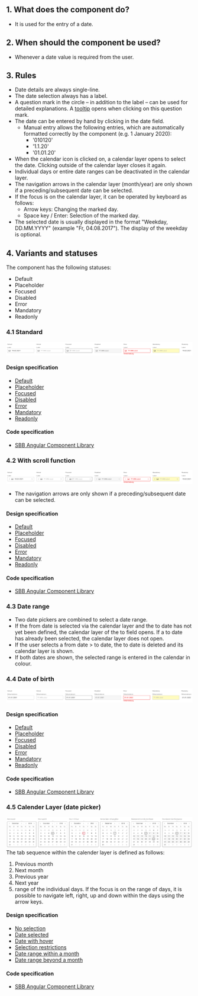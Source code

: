 ## 1. What does the component do?
* It is used for the entry of a date.


## 2. When should the component be used?
* Whenever a date value is required from the user.


## 3. Rules    
* Date details are always single-line.
* The date selection always has a label.
* A question mark in the circle – in addition to the label – can be used for detailed explanations. A [tooltip](https://digital.sbb.ch/en/webapps/components/tooltip) opens when clicking on this question mark.
* The date can be entered by hand by clicking in the date field.
    * Manual entry allows the following entries, which are automatically formatted correctly by the component (e.g. 1 January 2020):
        * '010120'
        * '1.1.20'
        * '01.01.20'
* When the calendar icon is clicked on, a calendar layer opens to select the date. Clicking outside of the calendar layer closes it again.
* Individual days or entire date ranges can be deactivated in the calendar layer.
* The navigation arrows in the calendar layer (month/year) are only shown if a preceding/subsequent date can be selected.
* If the focus is on the calendar layer, it can be operated by keyboard as follows:
    * Arrow keys: Changing the marked day.
    * Space key / Enter: Selection of the marked day.
* The selected date is usually displayed in the format "Weekday, DD.MM.YYYY" (example "Fr, 04.08.2017"). The display of the weekday is optional.


## 4. Variants and statuses
The component has the following statuses:
* Default
* Placeholder
* Focused
* Disabled
* Error
* Mandatory
* Readonly

### 4.1 Standard
![Image of the date selection component in the standard variant](https://raw.githubusercontent.com/sbb-design-systems/design-system-webapp-documentation/master/documentation/components/datepicker/images/Dateinput_Default.png 'class: image')

#### Design specification
* [Default](https://www.sketch.com/s/58b25e4c-bf9c-4f74-973f-503538fcbea2/a/QqD1rL#Inspector)
* [Placeholder](https://www.sketch.com/s/58b25e4c-bf9c-4f74-973f-503538fcbea2/a/jggqqgm#Inspector)
* [Focused](https://www.sketch.com/s/58b25e4c-bf9c-4f74-973f-503538fcbea2/a/xz0QdJ#Inspector)
* [Disabled](https://www.sketch.com/s/58b25e4c-bf9c-4f74-973f-503538fcbea2/a/EAeG9d#Inspector)
* [Error](https://www.sketch.com/s/58b25e4c-bf9c-4f74-973f-503538fcbea2/a/j14rDm#Inspector)
* [Mandatory](https://www.sketch.com/s/58b25e4c-bf9c-4f74-973f-503538fcbea2/a/dllqqlL#Inspector)
* [Readonly](https://www.sketch.com/s/58b25e4c-bf9c-4f74-973f-503538fcbea2/a/jgq7qy0#Inspector)

#### Code specification
* [SBB Angular Component Library](https://sbb-angular.app.sbb.ch/business/components/datepicker)


### 4.2 With scroll function
![Image of the date selection component with scroll function](https://raw.githubusercontent.com/sbb-design-systems/design-system-webapp-documentation/master/documentation/components/datepicker/images/Dateinput_Pageable.png 'class: image')
* The navigation arrows are only shown if a preceding/subsequent date can be selected.

#### Design specification
* [Default](https://www.sketch.com/s/58b25e4c-bf9c-4f74-973f-503538fcbea2/a/dAgjvL#Inspector)
* [Placeholder](https://www.sketch.com/s/58b25e4c-bf9c-4f74-973f-503538fcbea2/a/zxxOOxM#Inspector)
* [Focused](https://www.sketch.com/s/58b25e4c-bf9c-4f74-973f-503538fcbea2/a/zJyKZM#Inspector)
* [Disabled](https://www.sketch.com/s/58b25e4c-bf9c-4f74-973f-503538fcbea2/a/ZZVnR3#Inspector)
* [Error](https://www.sketch.com/s/58b25e4c-bf9c-4f74-973f-503538fcbea2/a/JRAJrk#Inspector)
* [Mandatory](https://www.sketch.com/s/58b25e4c-bf9c-4f74-973f-503538fcbea2/a/ZOO55O3#Inspector)
* [Readonly](https://www.sketch.com/s/58b25e4c-bf9c-4f74-973f-503538fcbea2/a/dlq0qEZ#Inspector)

#### Code specification
* [SBB Angular Component Library](https://sbb-angular.app.sbb.ch/business/components/datepicker)

### 4.3 Date range
* Two date pickers are combined to select a date range.
* If the from date is selected via the calendar layer and the to date has not yet been defined, the calendar layer of the to field opens. If a to date has already been selected, the calendar layer does not open.
* If the user selects a from date > to date, the to date is deleted and its calendar layer is shown.
* If both dates are shown, the selected range is entered in the calendar in colour.

### 4.4 Date of birth
![Image of the date selection component for entry of a date of birth](https://raw.githubusercontent.com/sbb-design-systems/design-system-webapp-documentation/master/documentation/components/datepicker/images/Dateinput_Birthdate.png 'class: image')

#### Design specification
* [Default](https://www.sketch.com/s/58b25e4c-bf9c-4f74-973f-503538fcbea2/a/vjRQy4#Inspector)
* [Placeholder](https://www.sketch.com/s/58b25e4c-bf9c-4f74-973f-503538fcbea2/a/47o5vD#Inspector)
* [Focused](https://www.sketch.com/s/58b25e4c-bf9c-4f74-973f-503538fcbea2/a/e0ld4P#Inspector)
* [Disabled](https://www.sketch.com/s/58b25e4c-bf9c-4f74-973f-503538fcbea2/a/GlodxO#Inspector)
* [Error](https://www.sketch.com/s/58b25e4c-bf9c-4f74-973f-503538fcbea2/a/OKeR8m#Inspector)
* [Mandatory](https://www.sketch.com/s/58b25e4c-bf9c-4f74-973f-503538fcbea2/a/Jnnppnk#Inspector)
* [Readonly](https://www.sketch.com/s/58b25e4c-bf9c-4f74-973f-503538fcbea2/a/zxO7OYW#Inspector)

#### Code specification
* [SBB Angular Component Library](https://sbb-angular.app.sbb.ch/business/components/datepicker)

### 4.5 Calender Layer (date picker)
![Image of the date selection component with date picker](https://raw.githubusercontent.com/sbb-design-systems/design-system-webapp-documentation/master/documentation/components/datepicker/images/Dateinput_Picker.png 'class: image')
The tab sequence within the calender layer is defined as follows:
1. Previous month
2. Next month
3. Previous year
4. Next year
5. range of the individual days. If the focus is on the range of days, it is possible to navigate left, right, up and down within the days using the arrow keys.

#### Design specification
* [No selection](https://www.sketch.com/s/58b25e4c-bf9c-4f74-973f-503538fcbea2/a/mYPKWP#Inspector)
* [Date selected](https://www.sketch.com/s/58b25e4c-bf9c-4f74-973f-503538fcbea2/a/DaEwY4#Inspector)
* [Date with hover](https://www.sketch.com/s/58b25e4c-bf9c-4f74-973f-503538fcbea2/a/j14rQb#Inspector)
* [Selection restrictions](https://www.sketch.com/s/58b25e4c-bf9c-4f74-973f-503538fcbea2/a/dAgjmj#Inspector)
* [Date range within a month](https://www.sketch.com/s/58b25e4c-bf9c-4f74-973f-503538fcbea2/a/zJyK3l#Inspector)
* [Date range beyond a month](https://www.sketch.com/s/58b25e4c-bf9c-4f74-973f-503538fcbea2/a/ZZVnjv#Inspector)

#### Code specification
* [SBB Angular Component Library](https://sbb-angular.app.sbb.ch/business/components/datepicker)
